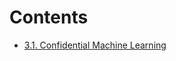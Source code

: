 # Contents
- [3.1. Confidential Machine Learning](https://samsung.github.io/islet/usecases/confidential_ml.html)
